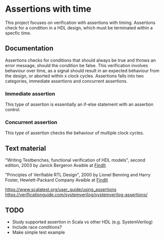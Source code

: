 # Assertions with time
This project focuses on verification with assertions with timing. Assertions check for a condition in a HDL design, which must be terminated within a specfic time.

## Documentation
Assertions checks for conditions that should always be true and throws an error message, should the condition be false. This verification involves behaviour over time, as a signal should result in an expected behaviour from the design, or aborted within x clock cycles.
Assertions falls into two categories, immediate assertions and concurrent assertions.

### Immediate assertion
This type of assertion is essentially an if-else statement with an assertion control.

### Concurrent assertion
This type of assertion checks the behaviour of multiple clock cycles. 

## Text material
"Writing Testbenches, functional verification of HDL models", second edition, 2003
by Janick Bergeron
Avaible at [FindIt](https://findit.dtu.dk/en/catalog/2441606068)

"Principles of Verifiable RTL Design", 2000
by Lionel Benning and Harry Foster, Hewlett-Packard Company
Avaible at [FindIt](https://findit.dtu.dk/en/catalog/2441585758)

https://www.scalatest.org/user_guide/using_assertions
https://verificationguide.com/systemverilog/systemverilog-assertions/

## TODO
- Study supported assertion in Scala vs other HDL (e.g. SystemVerilog)
- Include race conditions?
- Make simple test example
